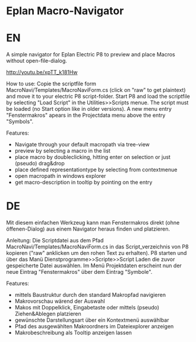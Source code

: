 Eplan Macro-Navigator
=======================

EN
===========================================================================================================================
A simple navigator for Eplan Electric P8 to preview and place Macros without open-file-dialog.

http://youtu.be/xpTT_k181Hw

How to use:
Copie the scriptfile form MacroNavi/Templates/MacroNaviForm.cs (click on "raw" to get plaintext) and move it to your electric P8 script-folder.
Start P8 and load the scriptfile by selecting "Load Script" in the Utilities>>Scripts menue. The script must be loaded (no Start option like in older versions). A new menu entry "Fenstermakros" apears in the Projectdata menu above the entry "Symbols".

Features:
  - Navigate through your default macropath via tree-view
  - preview by selecting a macro in the list
  - place macro by doubleclicking, hitting enter on selection or just (pseudo) drag&drop 
  - place defined representationtype by selecting from contextmenue
  - open macropath in windows explorer
  - get macro-description in tooltip by pointing on the entry
 
DE
===========================================================================================================================
Mit diesem einfachen Werkzeug kann man Fenstermakros direkt (ohne öffenen-Dialog) aus einem Navigator heraus finden und platzieren. 

Anleitung:
Die Scriptdatei aus dem Pfad MacroNavi/Templates/MacroNaviForm.cs in das Script_verzeichnis von P8 kopieren ("raw" anklicken um den rohen Text zu erhalten). P8 starten und über das Manü Dienstprogramme>>Scripte>>Script Laden die zuvor gespeicherte Datei auswählen. Im Menü Projektdaten erscheint nun der neue Eintrag "Fenstermakros" über dem Eintrag "Symbole".

Features:
  - mittels Baustruktur durch den standard Makropfad navigieren
  - Makrovorschau wärend der Auswahl
  - Makos mit Doppelklick, Eingabetaste oder mittels (pseudo) Ziehen&Ablegen platzieren
  - gewünschte Darstellungsart über ein Kontextmenü auswählbar
  - Pfad des ausgewählten Makroordners im Dateiexplorer anzeigen
  - Makrobeschreibung als Tooltip anzeigen lassen
